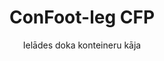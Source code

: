---
title: "ConFoot-leg CFP"
subtitle: "Ielādes doka konteineru kāja"
mainImage: "/images/products/confoot-leg-cfp-main.jpg"
gallery:
  - "/images/products/confoot-leg-cfp-1.jpg"
  - "/images/products/confoot-leg-cfp-2.jpg"
  - "/images/products/confoot-leg-cfp-3.jpg"
shortDescription: "ConFoot-leg CFP ir izstrādāts uzlādes zonām, ļaujot konteineram tikt nostiprinātam pie doka, vienlaikus nodrošinot, ka durvis var pilnībā atvērties pret sāniem."
technicalDescription: "CFP modelis ļauj produktus ielādēt tieši no ražošanas konteinerā, bez starpreglabāšanas, un nav nepieciešama cita konteineru apstrādes iekārta."
videoID: "da7h7VgJHgs"
faq:
  - question: "Kas ir ConFoot-leg CFP?"
    answer: |
      ConFoot-leg CFP ir paredzēts iekraušanas rampām, ļaujot konteineru droši nostiprināt pie rampas, vienlaikus ļaujot durvīm pilnībā atvērties pret sāniem.
  - question: "Kā darbojas ConFoot-leg CFP?"
    answer: |
      ConFoot-leg CFP droši nostiprina konteineru pie iekraušanas rampas, nodrošinot netraucētu iekraušanu un izkraušanu tieši no ražošanas. Šis modelis novērš nepieciešamību pēc papildu konteineru apstrādes aprīkojuma, optimizējot loģistikas procesu.
specifications:
  - name: "Svars"
    value: "24 kg par kāju"
  - name: "Iekraušanas spējas"
    value: "30 tonnas"
  - name: "Regulēšanas diapazons"
    value: "1,043 mm līdz 1,448 mm"
  - name: "Materiāls"
    value: "Augstas kvalitātes tērauds"
price: "3.500 EUR"
priceVAT: "4.235 EUR"
pricingNotes: "Pieejamas daudzlīmeņu atlaides. Lai iegūtu sīkāku informāciju, sazinieties ar mūsu pārdošanas komandu."
buyLink: "/contact"
howToUse: |
  1. Novietojiet CFP kāju pie konteinera stūra formām
  2. Aktivizējiet bloķēšanas mehānismu
  3. Ja nepieciešams, regulējiet augstumu diapazonā no 1,043 mm līdz 1,448 mm
  4. Nostipriniet konteineru pie doka
  5. Pilnībā atveriet konteinera durvis pret sāniem
  6. Ielādējiet produktus tieši no ražošanas konteinerā
benefits:
  - title: "Ielādes doka integrācija"
    description: "Nodrošina, ka konteiners tiek nostiprināts pie doka, vienlaikus ļaujot durvīm pilnībā atvērties pret sāniem"
  - title: "Tiešā iekraušana"
    description: "Produktus var ielādēt tieši no ražošanas konteinerā, bez starpreglabāšanas"
  - title: "Nav nepieciešama papildu iekārta"
    description: "Iekraušanas operācijām nav nepieciešama cita konteineru apstrādes iekārta"
  - title: "Piekabju efektivitāte"
    description: "Atbrīvo piekabes citiem uzdevumiem, kamēr konteiners paliek pie doka"
  - title: "Papildu glabāšanas vieta"
    description: "Konteinerus var izmantot kā papildu glabāšanas vietu, ja tie nav transportēšanas režīmā"
  - title: "Gatavība mobilitātei"
    description: "Konteineri vienmēr ir gatavi pārvietošanai – vienkārši brauciet ar piekabi zem konteinera, lai ceļojums turpinātos"
articleContent: |
  ## Kas ir ConFoot-leg CFP?

  ConFoot-leg CFP ir specializēts konteineru kāju risinājums, kas paredzēts tieši ielādes doka operācijām. CFP modelis ļauj nostiprināt konteinerus pie ielādes doka, vienlaikus ļaujot durvīm pilnībā atvērties pret sāniem, radot nevainojamu integrāciju starp konteineru un objektu. Šis inovatīvais risinājums pārvērš konteinerus par efektīvu jūsu ielādes doka paplašinājumu, likvidējot nepieciešamību pēc starpreglabāšanas un papildu apstrādes iekārtām.

  ## Galvenie ieguvumi ielādes doka operācijām

  ConFoot-leg CFP nodrošina būtiskus operacionālos ieguvumus uzņēmumiem, kuri regulāri ielādē un izkrauj konteinerus. Nostiprinot konteinerus tieši pie ielādes doka, jūs varat atbrīvot piekabes citiem uzdevumiem, optimizējot jūsu flotes izmantošanu un samazinot gaidīšanas laikus. Produktus var ielādēt tieši no ražošanas konteinerā, bez starpreglabāšanas, vienkāršojot loģistikas procesu un samazinot apstrādes izmaksas.

  Turklāt konteineri, kam ir CFP kājas, var tikt izmantoti kā elastīga papildu glabāšanas vieta, ja tie nav transportēšanas režīmā. Tie vienmēr ir gatavi pārvietošanai – vienkārši brauciet ar piekabi zem konteinera, un ceļojums turpinās. Šī daudzpusība padara CFP par ideālu risinājumu uzņēmumiem, kuri vēlas uzlabot savu ielādes doka efektivitāti un glabāšanas kapacitāti.

  ## Kā tas darbojas

  ConFoot-leg CFP droši piestiprina pie konteinera stūra formām, nodrošinot stabilu atbalstu, kamēr konteiners ir novietots pie ielādes doka. Kājam ir regulējams augstuma diapazons no 1,043 mm līdz 1,448 mm, kas ļauj precīzi pielāgot dažādu ielādes doku augstumiem. Katras kājas svars ir 24 kg, padarot tās viegli pārvaldāmas operatoriem, savukārt sistēma nodrošina ievērojamu ielādes spēju – 30 tonnas.

  Uzstādīšanas process ir vienkāršs:
  1. Novietojiet CFP kājas pie konteinera stūra formām
  2. Aktivizējiet bloķēšanas mehānismu, lai nostiprinātu kājas
  3. Regulējiet augstumu, ja nepieciešams, lai pielāgotos ielādes dokam
  4. Nostipriniet konteineru pie doka
  5. Pilnībā atveriet konteinera durvis pret sāniem
  6. Sāciet ielādi tieši no ražošanas konteinerā

  Pēc iekraušanas pabeigšanas konteiners paliek gatavs transportēšanai. Kad piekabe ir pieejama, to vienkārši var vadīt zem konteinera, kājas noņemt un ceļojums turpināt bez papildu apstrādes posmiem.

  ## ConFoot-leg CFP pielietojumi

  ### Ražošanas objekti
  Ražošanas objekti gūst ievērojamu labumu no CFP spējas radīt nevainojamu ražošanas zonas paplašinājumu. Novietojot konteinerus tieši pie ielādes doka, produkti var pārvietoties tieši no ražošanas līnijas uz konteineriem, likvidējot starpreglabāšanu un samazinot apstrādes izmaksas. Šī tiešās iekraušanas pieeja samazina bojājumu risku un vienkāršo loģistikas procesu.

  ### Izplatīšanas centri
  Izplatīšanas centriem CFP nodrošina vērtīgu elastību iekraušanas operācijās. Konteineri var tikt novietoti pie ielādes doka pa ilgāku laiku, ļaujot efektīvai iekraušanai, kad produkti kļūst pieejami. Šī pieeja samazina spiedienu iekraut konteinerus ierobežotā laika posmā, kad piekabes gaida, optimizējot gan darbaspēka izmantošanu, gan transporta resursus.

  ### Mazumtirdzniecības operācijas
  Mazumtirdzniecības uzņēmumi var izmantot CFP aprīkotus konteinerus kā elastīgu papildu glabāšanas vietu sezonas pīķa periodos. Konteineri var tikt novietoti pie ielādes doka, lai tieši saņemtu preces, un, kad tie ir pilni, pārvietoti uz glabāšanas zonām. Šī pieeja nodrošina izmaksu ziņā efektīvu papildu kapacitāti, bez nepieciešamības pēc pastāvīgas objekta paplašināšanas.

  ### Transporta uzņēmumi
  Transporta uzņēmumi gūst labumu no uzlabotas flotes izmantošanas ar CFP sistēmu. Piekabes var nogādāt konteinerus pie klientu vietām un tūlīt turpināt nākamo uzdevumu, nevis gaidīt iekraušanas/izkrašanas operācijām. Šāda efektivitāte var būtiski palielināt esošo piekabu flotes ražīgo kapacitāti.

  ## Tehniskās specifikācijas

  - Iekraušanas spējas: 30 tonnas
  - Svars: 24 kg par kāju
  - Regulēšanas diapazons: 1,043 mm līdz 1,448 mm
  - Materiāls: Augstas kvalitātes tērauds ar izturīgu apdari
  - Saderība: Standarta kuģu konteineru stūra formu elementi

  ConFoot-leg CFP ir inovatīvs risinājums ielādes doka operācijām, kas piedāvā uzņēmumiem iespēju optimizēt loģistikas procesus, uzlabot resursu izmantošanu un radīt elastīgu papildu glabāšanas kapacitāti. Nodrošinot tiešu iekraušanu no ražošanas uz konteineriem un atbrīvojot piekabes citiem uzdevumiem, CFP palīdz uzņēmumiem sasniegt augstāku efektivitāti un izmaksu efektivitāti konteineru apstrādē.
---